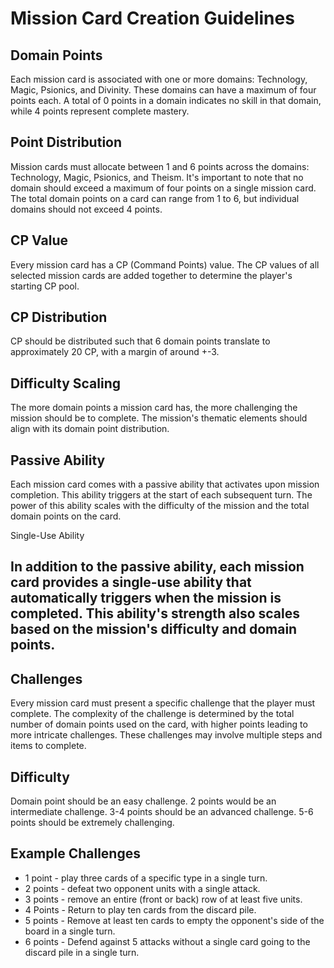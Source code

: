 # Mission Card Creation Guidelines

## Domain Points

Each mission card is associated with one or more domains: Technology, Magic, Psionics, and Divinity. These domains can have a maximum of four points each. A total of 0 points in a domain indicates no skill in that domain, while 4 points represent complete mastery.

## Point Distribution

Mission cards must allocate between 1 and 6 points across the domains: Technology, Magic, Psionics, and Theism. It's important to note that no domain should exceed a maximum of four points on a single mission card. The total domain points on a card can range from 1 to 6, but individual domains should not exceed 4 points.

## CP Value

Every mission card has a CP (Command Points) value. The CP values of all selected mission cards are added together to determine the player's starting CP pool.

## CP Distribution

CP should be distributed such that 6 domain points translate to approximately 20 CP, with a margin of around +-3.

## Difficulty Scaling

The more domain points a mission card has, the more challenging the mission should be to complete. The mission's thematic elements should align with its domain point distribution.

## Passive Ability

Each mission card comes with a passive ability that activates upon mission completion. This ability triggers at the start of each subsequent turn. The power of this ability scales with the difficulty of the mission and the total domain points on the card.

Single-Use Ability

## In addition to the passive ability, each mission card provides a single-use ability that automatically triggers when the mission is completed. This ability's strength also scales based on the mission's difficulty and domain points.

## Challenges

Every mission card must present a specific challenge that the player must complete. The complexity of the challenge is determined by the total number of domain points used on the card, with higher points leading to more intricate challenges. These challenges may involve multiple steps and items to complete.

## Difficulty

Domain point should be an easy challenge. 2 points would be an intermediate challenge. 3-4 points should be an advanced challenge. 5-6 points should be extremely challenging.

## Example Challenges

- 1 point - play three cards of a specific type in a single turn.
- 2 points - defeat two opponent units with a single attack.
- 3 points - remove an entire (front or back) row of at least five units.
- 4 Points - Return to play ten cards from the discard pile.
- 5 points - Remove at least ten cards to empty the opponent's side of the board in a single turn.
- 6 points - Defend against 5 attacks without a single card going to the discard pile in a single turn.

